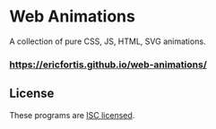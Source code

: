 # Web Animations

A collection of pure CSS, JS, HTML, SVG animations.

### https://ericfortis.github.io/web-animations/

## License
These programs are [ISC licensed](./LICENSE).
